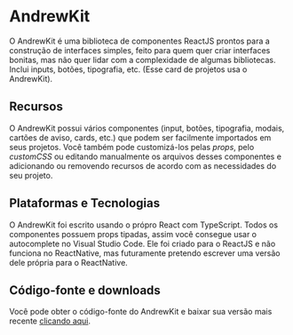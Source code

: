 # AndrewKit

O AndrewKit é uma biblioteca de componentes ReactJS prontos para a construção de interfaces simples, feito para quem quer criar interfaces bonitas, mas não quer lidar com a complexidade de algumas bibliotecas. Inclui inputs, botões, tipografia, etc. (Esse card de projetos usa o AndrewKit).

## Recursos

O AndrewKit possui vários componentes (input, botões, tipografia, modais, cartões de aviso, cards, etc.) que podem ser facilmente importados em seus projetos. Você também pode customizá-los pelas *props*, pelo *customCSS* ou editando manualmente os arquivos desses componentes e adicionando ou removendo recursos de acordo com as necessidades do seu projeto.

## Plataformas e Tecnologias

O AndrewKit foi escrito usando o própro React com TypeScript. Todos os componentes possuem props tipadas, assim você consegue usar o autocomplete no Visual Studio Code. Ele foi criado para o ReactJS e não funciona no ReactNative, mas futuramente pretendo escrever uma versão dele própria para o ReactNative.

## Código-fonte e downloads

Você pode obter o código-fonte do AndrewKit e baixar sua versão mais recente [clicando aqui](https://github.com/Redwars22/andrewkit).
